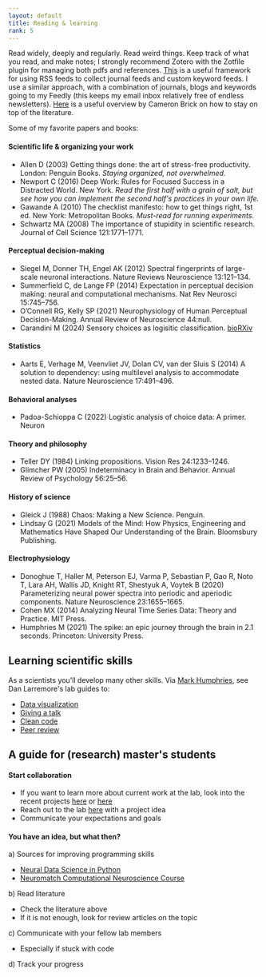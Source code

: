 ```yaml
---
layout: default
title: Reading & learning
rank: 5
---
```


Read widely, deeply and regularly. Read weird things. Keep track of what you read, and make notes; I strongly recommend Zotero with the Zotfile plugin for managing both pdfs and references.
[This](https://fraserlab.com/philosophy/rss_how_to/) is a useful framework for using RSS feeds to collect journal feeds and custom keyword feeds. I use a similar approach, with a combination of journals, blogs and keywords going to my Feedly (this keeps my email inbox relatively free of endless newsletters).
[Here](https://www.cameronbrick.com/literature-search) is a useful overview by Cameron Brick on how to stay on top of the literature.
 
 Some of my favorite papers and books:

#### Scientific life & organizing your work
- Allen D (2003) Getting things done: the art of stress-free productivity. London: Penguin Books. _Staying organized, not overwhelmed._
- Newport C (2016) Deep Work: Rules for Focused Success in a Distracted World. New York. _Read the first half with a grain of salt, but see how you can implement the second half's practices in your own life._
- Gawande A (2010) The checklist manifesto: how to get things right, 1st ed. New York: Metropolitan Books. _Must-read for running experiments._
- Schwartz MA (2008) The importance of stupidity in scientific research. Journal of Cell Science 121:1771–1771.


#### Perceptual decision-making
- Siegel M, Donner TH, Engel AK (2012) Spectral fingerprints of large-scale neuronal interactions. Nature Reviews Neuroscience 13:121–134.
- Summerfield C, de Lange FP (2014) Expectation in perceptual decision making: neural and computational mechanisms. Nat Rev Neurosci 15:745–756.
- O’Connell RG, Kelly SP (2021) Neurophysiology of Human Perceptual Decision-Making. Annual Review of Neuroscience 44:null.
- Carandini M (2024) Sensory choices as logisitic classification. [bioRXiv](https://www.biorxiv.org/content/10.1101/2024.01.17.576029v1)

#### Statistics
- Aarts E, Verhage M, Veenvliet JV, Dolan CV, van der Sluis S (2014) A solution to dependency: using multilevel analysis to accommodate nested data. Nature Neuroscience 17:491–496.

#### Behavioral analyses
- Padoa-Schioppa C (2022) Logistic analysis of choice data: A primer. Neuron 

#### Theory and philosophy
- Teller DY (1984) Linking propositions. Vision Res 24:1233–1246.
- Glimcher PW (2005) Indeterminacy in Brain and Behavior. Annual Review of Psychology 56:25–56.

#### History of science
- Gleick J (1988) Chaos: Making a New Science. Penguin.
- Lindsay G (2021) Models of the Mind: How Physics, Engineering and Mathematics Have Shaped Our Understanding of the Brain. Bloomsbury Publishing.

#### Electrophysiology
- Donoghue T, Haller M, Peterson EJ, Varma P, Sebastian P, Gao R, Noto T, Lara AH, Wallis JD, Knight RT, Shestyuk A, Voytek B (2020) Parameterizing neural power spectra into periodic and aperiodic components. Nature Neuroscience 23:1655–1665.
- Cohen MX (2014) Analyzing Neural Time Series Data: Theory and Practice. MIT Press.
- Humphries M (2021) The spike: an epic journey through the brain in 2.1 seconds. Princeton: University Press.


## Learning scientific skills
As a scientists you'll develop many other skills. Via [Mark Humphries](https://www.humphries-lab.org/blank-page-6), see Dan Larremore's lab guides to:
- [Data visualization](https://drive.google.com/file/d/1LouVvISCRlWkItZgzoHcgoU5Q1VyHT4U/view)
- [Giving a talk](https://drive.google.com/file/d/13efH6iA6toPtJ91KBt_QCeAyQBcSN7SA/view)
- [Clean code](https://drive.google.com/file/d/1TraVwRkbkCbHq-s_-NS69ZEbRNwH8XNh/view)
- [Peer review](https://drive.google.com/file/d/1g7VSbUkF9wBszcjHCeZlGHoHqUqYfDC0/view)



## A guide for (research) master's students
#### Start collaboration
* If you want to learn more about current work at the lab, look into the recent projects [here](https://anneurai.net/research-interests/) or [here](https://anneurai.net/publications/)
* Reach out to the lab [here](https://anneurai.net/getting-started/) with a project idea
* Communicate your expectations and goals
#### You have an idea, but what then?
a) Sources for improving programming skills
* [Neural Data Science in Python](https://neuraldatascience.io/intro.html)
* [Neuromatch Computational Neuroscience Course](https://compneuro.neuromatch.io/tutorials/intro.html#)

b) Read literature
* Check the literature above
* If it is not enough, look for review articles on the topic

c) Communicate with your fellow lab members
* Especially if stuck with code

d) Track your progress
